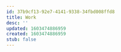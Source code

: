 ```yaml
---
id: 37b9cf13-92e7-4141-9338-34fbd008ffd8
title: Work
desc: ''
updated: 1603474886959
created: 1603474886959
stub: false
---
```


